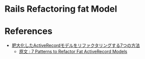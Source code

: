 Rails Refactoring fat Model
============================




# References

+ [肥大化したActiveRecordモデルをリファクタリングする7つの方法](https://techracho.bpsinc.jp/hachi8833/2013_11_19/14738)
  + [原文 : 7 Patterns to Refactor Fat ActiveRecord Models](http://blog.codeclimate.com/blog/2012/10/17/7-ways-to-decompose-fat-activerecord-models/)